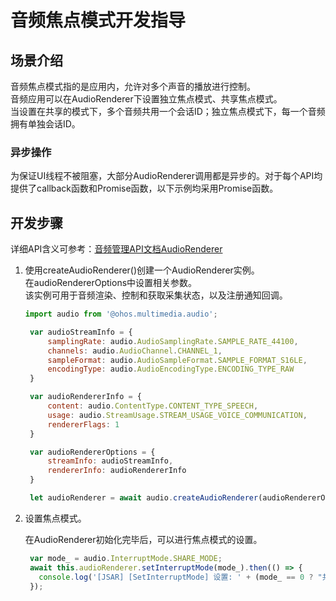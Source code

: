 # 音频焦点模式开发指导

## 场景介绍
音频焦点模式指的是应用内，允许对多个声音的播放进行控制。<br>
音频应用可以在AudioRenderer下设置独立焦点模式、共享焦点模式。<br>
当设置在共享的模式下，多个音频共用一个会话ID；独立焦点模式下，每一个音频拥有单独会话ID。

### 异步操作

为保证UI线程不被阻塞，大部分AudioRenderer调用都是异步的。对于每个API均提供了callback函数和Promise函数，以下示例均采用Promise函数。

## 开发步骤

详细API含义可参考：[音频管理API文档AudioRenderer](../reference/apis/js-apis-audio.md#audiorenderer8)


1. 使用createAudioRenderer()创建一个AudioRenderer实例。<br>
   在audioRendererOptions中设置相关参数。<br>
   该实例可用于音频渲染、控制和获取采集状态，以及注册通知回调。<br>

   ```js
   import audio from '@ohos.multimedia.audio';

    var audioStreamInfo = {
        samplingRate: audio.AudioSamplingRate.SAMPLE_RATE_44100,
        channels: audio.AudioChannel.CHANNEL_1,
        sampleFormat: audio.AudioSampleFormat.SAMPLE_FORMAT_S16LE,
        encodingType: audio.AudioEncodingType.ENCODING_TYPE_RAW
    }
   
    var audioRendererInfo = {
        content: audio.ContentType.CONTENT_TYPE_SPEECH,
        usage: audio.StreamUsage.STREAM_USAGE_VOICE_COMMUNICATION,
        rendererFlags: 1
    }
   
    var audioRendererOptions = {
        streamInfo: audioStreamInfo,
        rendererInfo: audioRendererInfo
    }
   
    let audioRenderer = await audio.createAudioRenderer(audioRendererOptions);
   ```

2. 设置焦点模式。
   
   在AudioRenderer初始化完毕后，可以进行焦点模式的设置。<br>

   ```js
    var mode_ = audio.InterruptMode.SHARE_MODE;
    await this.audioRenderer.setInterruptMode(mode_).then(() => {
      console.log('[JSAR] [SetInterruptMode] 设置: ' + (mode_ == 0 ? "共享模式":"独立焦点模式") + "成功" );
    });
   ```

